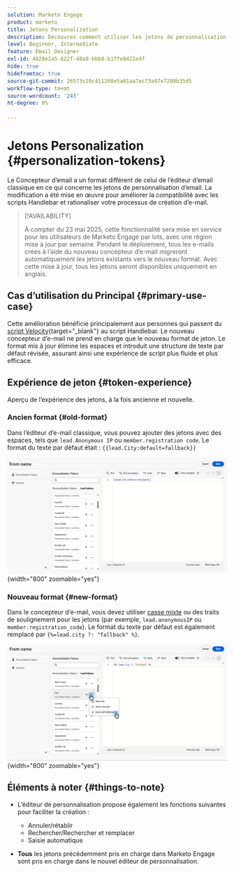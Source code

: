 ```yaml
---
solution: Marketo Engage
product: marketo
title: Jetons Personalization
description: Découvrez comment utiliser les jetons de personnalisation dans le nouveau Designer d’e-mail de Marketo Engage.
level: Beginner, Intermediate
feature: Email Designer
exl-id: 4828e1a5-822f-48a9-bbb8-b1ffe8421e4f
hide: true
hidefromtoc: true
source-git-commit: 26573c20c411208e5a01aa7ec73a97e7208b35d5
workflow-type: tm+mt
source-wordcount: '243'
ht-degree: 0%

---
```


# Jetons Personalization {#personalization-tokens}

Le Concepteur d’email a un format différent de celui de l’éditeur d’email classique en ce qui concerne les jetons de personnalisation d’email. La modification a été mise en œuvre pour améliorer la compatibilité avec les scripts Handlebar et rationaliser votre processus de création d’e-mail.

>[!AVAILABILITY]
>
>À compter du 23 mai 2025, cette fonctionnalité sera mise en service pour les utilisateurs de Marketo Engage par lots, avec une région mise à jour par semaine. Pendant le déploiement, tous les e-mails créés à l’aide du nouveau concepteur d’e-mail migreront automatiquement les jetons existants vers le nouveau format. Avec cette mise à jour, tous les jetons seront disponibles uniquement en anglais.

## Cas d’utilisation du Principal {#primary-use-case}

Cette amélioration bénéficie principalement aux personnes qui passent du [script Velocity](https://experienceleague.adobe.com/en/docs/marketo-developer/marketo/email-scripting){target="_blank"} au script Handlebar. Le nouveau concepteur d’e-mail ne prend en charge que le nouveau format de jeton. Le format mis à jour élimine les espaces et introduit une structure de texte par défaut révisée, assurant ainsi une expérience de script plus fluide et plus efficace.

## Expérience de jeton {#token-experience}

Aperçu de l’expérience des jetons, à la fois ancienne et nouvelle.

### Ancien format {#old-format}

Dans l’éditeur d’e-mail classique, vous pouvez ajouter des jetons avec des espaces, tels que `lead.Anonymous IP` ou `member.registration code`. Le format du texte par défaut était : `{{lead.City:default=fallback}}`

![](assets/personalization-tokens-1.png){width="800" zoomable="yes"}

### Nouveau format {#new-format}

Dans le concepteur d’e-mail, vous devez utiliser [casse mixte](https://developer.mozilla.org/en-US/docs/Glossary/Camel_case) ou des traits de soulignement pour les jetons (par exemple, `lead.anonymousIP` ou `member.registration_code`). Le format du texte par défaut est également remplacé par `{%=lead.city ?: "fallback" %}`.

![](assets/personalization-tokens-2.png){width="800" zoomable="yes"}

## Éléments à noter {#things-to-note}

* L’éditeur de personnalisation propose également les fonctions suivantes pour faciliter la création :

   * Annuler/rétablir
   * Rechercher/Rechercher et remplacer
   * Saisie automatique

* **Tous** les jetons précédemment pris en charge dans Marketo Engage sont pris en charge dans le nouvel éditeur de personnalisation.
